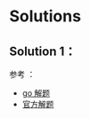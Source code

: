 # Solutions
## Solution 1：
参考 ：
- [go 解题](https://leetcode-cn.com/problems/car-fleet/solution/go-yu-qi-ta-lao-ge-si-ji-ben-lu-yi-zhi-by-yu-hu-yi/)
- [官方解题](https://leetcode-cn.com/problems/car-fleet/solution/che-dui-by-leetcode/)